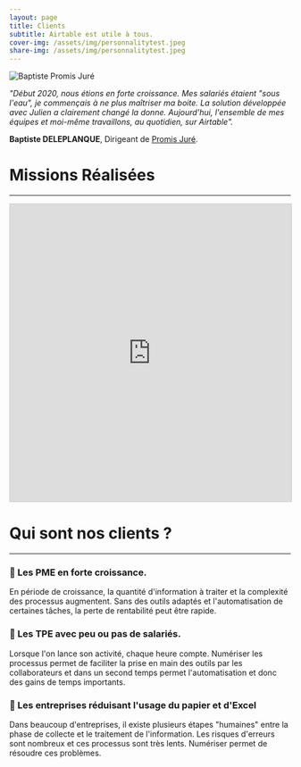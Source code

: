 ```yaml
---
layout: page
title: Clients
subtitle: Airtable est utile à tous.
cover-img: /assets/img/personnalitytest.jpeg
share-img: /assets/img/personnalitytest.jpeg
---
```




![Baptiste Promis Juré]({{site.url}}/beautiful-jekyll/assets/img/page-clients/baptiste-pj.png )

*"Début 2020, nous étions en forte croissance. Mes salariés étaient "sous l'eau", je commençais à ne plus maîtriser ma boite. La solution développée avec Julien a clairement changé la donne.
Aujourd'hui, l'ensemble de mes équipes et moi-même travaillons, au quotidien, sur Airtable".*

**Baptiste DELEPLANQUE**, Dirigeant de [Promis Juré](https://promis-jure.fr/).



# Missions Réalisées

---

<iframe class="airtable-embed" src="https://airtable.com/embed/shridOtU1hUUXVPyS?backgroundColor=red&viewControls=on" frameborder="0" onmousewheel="" width="100%" height="533" style="background: transparent; border: 1px solid #ccc;"></iframe>


# Qui sont nos clients ?

---

### 🚀 Les PME en forte croissance.

En période de croissance, la quantité d'information à traiter et la complexité des processus augmentent. Sans des outils adaptés et l'automatisation de certaines tâches, la perte de rentabilité peut être rapide.

### 💪 Les TPE avec peu ou pas de salariés.

Lorsque l'on lance son activité, chaque heure compte. Numériser les processus permet de faciliter la prise en main des outils par les collaborateurs et dans un second temps permet l'automatisation et donc des gains de temps importants.

### 📘 Les entreprises réduisant l'usage du papier et d'Excel

Dans beaucoup d'entreprises, il existe plusieurs étapes "humaines" entre la phase de collecte et le traitement de l'information. Les risques d'erreurs sont nombreux et ces processus sont très lents. Numériser permet de résoudre ces problèmes.
